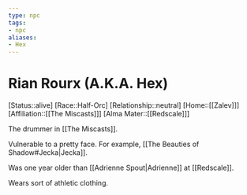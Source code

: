 ```yaml
---
type: npc
tags: 
- npc
aliases:
- Hex
---
```


# Rian Rourx (A.K.A. Hex)
[Status::alive]
[Race::Half-Orc]
[Relationship::neutral]
[Home::[[Zalev]]]
[Affiliation::[[The Miscasts]]]
[Alma Mater::[[Redscale]]]

The drummer in [[The Miscasts]]. 

Vulnerable to a pretty face. For example, [[The Beauties of Shadow#Jecka|Jecka]]. 

Was one year older than [[Adrienne Spout|Adrienne]] at [[Redscale]].

Wears sort of athletic clothing.